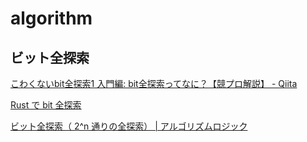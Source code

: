 # algorithm

## ビット全探索

[こわくないbit全探索1 入門編: bit全探索ってなに？【競プロ解説】 - Qiita](https://qiita.com/u2dayo/items/68e35815659b1041c3c2)

[Rust で bit 全探索](https://blog.foresta.me/posts/bit-full-search-for-rust/)

[ビット全探索（ 2^n 通りの全探索） | アルゴリズムロジック](https://algo-logic.info/rec-bit-search/)

